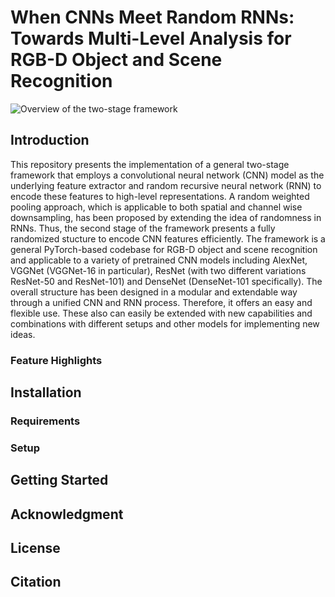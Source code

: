 # When CNNs Meet Random RNNs: Towards Multi-Level Analysis for RGB-D Object and Scene Recognition
![Overview of the two-stage framework](https://raw.githubusercontent.com/acaglayan/CNN_randRNN/master/figures/overview.png?token=AFBFTEV6FHVTEDJTNVJXL226U3MLU)
## Introduction
This repository presents the implementation of a general two-stage framework that employs a convolutional neural network (CNN) model as the underlying feature extractor and random recursive neural network (RNN) to encode these features to high-level representations. A random weighted pooling approach, which is applicable to both spatial and channel wise downsampling, has been proposed by extending the idea of randomness in RNNs. Thus, the second stage of the framework presents a fully randomized stucture to encode CNN features efficiently. The framework is a general PyTorch-based codebase for RGB-D object and scene recognition and applicable to a variety of pretrained CNN models including AlexNet, VGGNet (VGGNet-16 in particular), ResNet (with two different variations ResNet-50 and ResNet-101) and DenseNet (DenseNet-101 specifically). The overall structure has been designed in a modular and extendable way through a unified CNN and RNN process. Therefore, it offers an easy and flexible use. These also can easily be extended with new capabilities and combinations with different setups and other models for implementing new ideas.

### Feature Highlights

## Installation
### Requirements
### Setup

## Getting Started

## Acknowledgment

## License

## Citation
